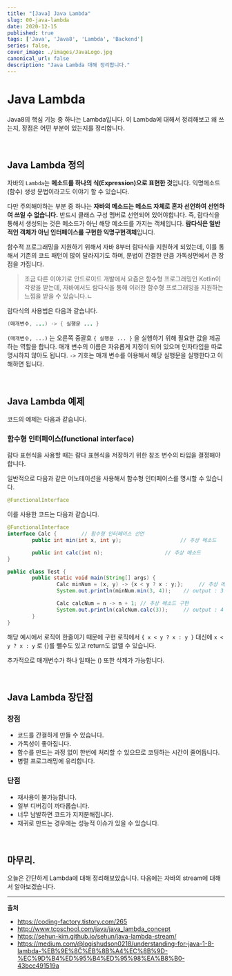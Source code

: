 ```yaml
---
title: "[Java] Java Lambda"
slug: 00-java-lambda
date: 2020-12-15
published: true
tags: ['Java', 'Java8', 'Lambda', 'Backend']
series: false,
cover_image: ./images/JavaLogo.jpg
canonical_url: false
description: "Java Lambda 대해 정리합니다."
---
```


# Java Lambda

Java8의 핵심 기능 중 하나는 Lambda입니다. 이 Lambda에 대해서 정리해보고 왜 쓰는지, 장점은 어떤 부분이 있는지를 정리합니다.

<br/>

## Java Lambda 정의

자바의 `Lambda`는 **메소드를 하나의 식(Expression)으로 표현한 것**입니다. 익명메소드(함수) 생성 문법이라고도 이야기 할 수 있습니다.

다만 주의해야하는 부분 중 하나는 **자바의 메소드는 메소드 자체로 혼자 선언하여 선언하여 쓰일 수 없습니다.** 반드시 클래스 구성 멤버로 선언되어 있어야합니다. 즉, 람다식을 통해서 생성되는 것은 메소드가 아닌 해당 메소드를 가지는 객체입니다. **람다식은 일반적인 객체가 아닌 인터페이스를 구현한 익명구현객체**입니다.


함수적 프로그래밍을 지원하기 위해서 자바 8부터 람다식을 지원하게 되었는데, 이를 통해서 기존의 코드 패턴이 많이 달라지기도 하며, 문법이 간결한 만큼 가독성면에서 큰 장점을 가집니다. 

> 조금 다른 이야기로 안드로이드 개발에서 요즘은 함수형 프로그래밍인 Kotlin이 각광을 받는데, 자바에서도 람다식을 통해 이러한 함수형 프로그래밍을 지원하는 느낌을 받을 수 있습니다.ㄴ

람다식의 사용법은 다음과 같습니다.

```java
(매개변수, ...) -> { 실행문 ... }
```

`(매개변수, ...)` 는 오른쪽 중괄호 `{ 실행문 ... }` 을 실행하기 위해 필요한 값을 제공하는 역할을 합니다. 매개 변수의 이름은 자유롭게 지정이 되어 있으며 인자타입을 따로 명시하지 않아도 됩니다. `->` 기호는 매개 변수를 이용해서 해당 실행문을 실행한다고 이해하면 됩니다.

<br/>

## Java Lambda 예제

코드의 예제는 다음과 같습니다.

### 함수형 인터페이스(functional interface)

람다 표현식을 사용할 때는 람다 표현식을 저장하기 위한 참조 변수의 타입을 결정해야합니다.

일반적으로 다음과 같은 어노테이션을 사용해서 함수형 인터페이스를 명시할 수 있습니다.

```java
@FunctionalInterface
```

이를 사용한 코드는 다음과 같습니다.

```java
@FunctionalInterface
interface Calc {        // 함수형 인터페이스 선언
        public int min(int x, int y);                   // 추상 메소드

        public int calc(int n);                    // 추상 메소드
}

public class Test {
        public static void main(String[] args) {
                Calc minNum = (x, y) -> {x < y ? x : y;};     // 추상 메소드 구현
                System.out.println(minNum.min(3, 4));    // output : 3

                Calc calcNum = n -> n + 1; // 추상 메소드 구현
                System.out.println(calcNum.calc(3));     // output : 4
        }      
}

```

해당 예시에서 로직이 한줄이기 때문에 구현 로직에서 `{ x < y ? x : y }` 대신에 `x < y ? x : y` 로 {}를 뺄수도 있고 return도 없앨 수 있습니다.

추가적으로 매개변수가 하나 일때는 () 또한 삭제가 가능합니다.

<br/>

## Java Lambda 장단점

### 장점

- 코드를 간결하게 만들 수 있습니다.
- 가독성이 좋아집니다.
- 함수를 만드는 과정 없이 한번에 처리할 수 있으므로 코딩하는 시간이 줄어듭니다.
- 병렬 프로그래밍에 유리합니다.

### 단점

- 재사용이 불가능합니다.
- 일부 디버깅이 까다롭습니다.
- 너무 남발하면 코드가 지저분해집니다.
- 재귀로 만드는 경우에는 성능적 이슈가 있을 수 있습니다.

<br/>

## 마무리.

오늘은 간단하게 Lambda에 대해 정리해보았습니다. 다음에는 자바의 stream에 대해서 알아보겠습니다.

--- 
**출처**
- https://coding-factory.tistory.com/265
- http://www.tcpschool.com/java/java_lambda_concept
- https://sehun-kim.github.io/sehun/java-lambda-stream/
- https://medium.com/@logishudson0218/understanding-for-java-1-8-lambda-%EB%9E%8C%EB%8B%A4%EC%8B%9D-%EC%9D%B4%ED%95%B4%ED%95%98%EA%B8%B0-43bcc491519a
